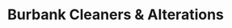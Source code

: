 ---
title: "Burbank Cleaners & Alterations"
url: /houston/burbank-cleaners-und-alterations/
shop: Wäscherei
---